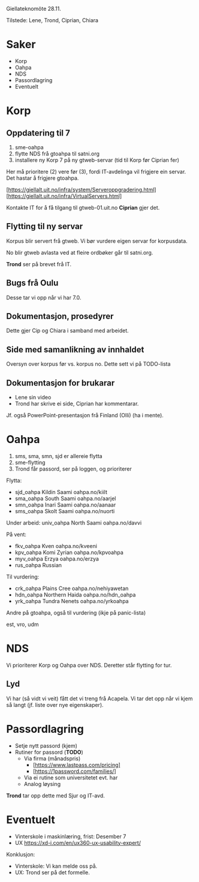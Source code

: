 Giellateknomöte 28.11.

Tilstede: Lene, Trond, Ciprian, Chiara

# Saker

* Korp
* Oahpa
* NDS
* Passordlagring
* Eventuelt

#  Korp

##  Oppdatering til 7

1. sme-oahpa
1. flytte NDS frå gtoahpa til satni.org
1. installere ny Korp 7 på ny gtweb-servar (tid til Korp før Ciprian fer)

Her må prioritere (2) vere før (3), fordi IT-avdelinga vil
frigjere ein servar. Det hastar å frigjere gtoahpa.

[https://giellalt.uit.no/infra/system/Serveroppgradering.html]
[https://giellalt.uit.no/infra/VirtualServers.html]

Kontakte IT for å få tilgang til gtweb-01.uit.no
**Ciprian** gjer det.

##  Flytting til ny servar

Korpus blir servert frå gtweb.
Vi bør vurdere eigen servar for korpusdata.

No blir gtweb avlasta ved at fleire ordbøker går til
satni.org.

**Trond** ser på brevet frå IT.

##  Bugs frå Oulu

Desse tar vi opp når vi har 7.0.

##  Dokumentasjon, prosedyrer

Dette gjer Cip og Chiara i samband med arbeidet.

##  Side med samanlikning av innhaldet

Oversyn over korpus før vs. korpus no. Dette sett vi på TODO-lista

##  Dokumentasjon for brukarar

* Lene sin video
* Trond har skrive ei side, Ciprian har kommentarar.

Jf. også PowerPoint-presentasjon frå Finland (Olli) (ha i mente).

#  Oahpa

1. sms, sma, smn, sjd er allereie flytta
1. sme-flytting
1. Trond får passord, ser på loggen, og prioriterer

Flytta:

* sjd_oahpa   Kildin Saami   oahpa.no/kiilt
* sma_oahpa   South Saami   oahpa.no/aarjel
* smn_oahpa   Inari Saami   oahpa.no/aanaar
* sms_oahpa   Skolt Saami   oahpa.no/nuorti

Under arbeid:
 univ_oahpa   North Saami   oahpa.no/davvi

På vent:
* fkv_oahpa   Kven   oahpa.no/kveeni
* kpv_oahpa   Komi Zyrian   oahpa.no/kpvoahpa
* myv_oahpa   Erzya   oahpa.no/erzya
* rus_oahpa Russian

Til vurdering:
* crk_oahpa   Plains Cree   oahpa.no/nehiyawetan
* hdn_oahpa   Northern Haida   oahpa.no/hdn_oahpa
* yrk_oahpa   Tundra Nenets   oahpa.no/yrkoahpa

Andre på gtoahpa, også til vurdering (ikje på panic-lista)

est, vro, udm

#  NDS

Vi prioriterer Korp og Oahpa over NDS. Deretter står flytting
for tur.

## Lyd

Vi har (så vidt vi veit) fått det vi treng frå Acapela. Vi tar det
opp når vi kjem så langt (jf. liste over nye eigenskaper).

#  Passordlagring

* Setje nytt passord (kjem)
* Rutiner for passord (**TODO**)
    - Via firma (månadspris)
        - [https://www.lastpass.com/pricing]
        - [https://1password.com/families/]
    - Via ei rutine som universitetet evt. har
    - Analog løysing

**Trond** tar opp dette med Sjur og IT-avd.

#  Eventuelt

* Vinterskole i maskinlæring, frist: Desember 7
* UX https://xd-i.com/en/ux360-ux-usability-expert/

Konklusjon:

* Vinterskole: Vi kan melde oss på.
* UX: Trond ser på det formelle.

